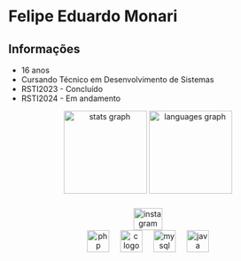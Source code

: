 
# Felipe Eduardo Monari

## Informações
- 16 anos
- Cursando Técnico em Desenvolvimento de Sistemas
- RSTI2023 - Concluído
- RSTI2024 - Em andamento

<div align="center">
  <img src="https://github-readme-stats.vercel.app/api?username=Monari14&hide_title=false&hide_rank=false&show_icons=true&include_all_commits=true&count_private=true&disable_animations=false&theme=github_dark&locale=en&hide_border=false&order=1" height="150" alt="stats graph"  />
  <img src="https://github-readme-stats.vercel.app/api/top-langs?username=Monari14&locale=en&hide_title=false&layout=compact&card_width=320&langs_count=5&theme=github_dark&hide_border=false&order=2" height="150" alt="languages graph"  />
</div>

###

<div align="center">
  <a href="https://www.instagram.com/monari14_/" target="_blank">
    <img src="https://raw.githubusercontent.com/maurodesouza/profile-readme-generator/master/src/assets/icons/social/instagram/default.svg" width="52" height="40" alt="instagram logo"  />
  </a>
</div>

<div align="center">
  
<img src="https://cdn.jsdelivr.net/gh/devicons/devicon/icons/php/php-original.svg" height="40" alt="php logo"  />

<img width="12" />

<img src="https://cdn.jsdelivr.net/gh/devicons/devicon/icons/c/c-original.svg" height="40" alt="c logo"  />

<img width="12" />

<img src="https://cdn.jsdelivr.net/gh/devicons/devicon/icons/mysql/mysql-original.svg" height="40" alt="mysql logo"  />

<img width="12" />

<img src="https://cdn.jsdelivr.net/gh/devicons/devicon/icons/java/java-original.svg" height="40" alt="java logo"/>
  
</div>

###
